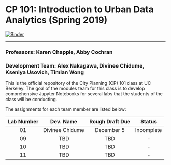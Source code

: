 # CP 101: Introduction to Urban Data Analytics (Spring 2019)

[![Binder](https://mybinder.org/badge.svg)](https://mybinder.org/v2/gh/ds-modules/CP-101/master)

---
### Professors: Karen Chapple, Abby Cochran

### Development Team: Alex Nakagawa, Divinee Chidume, Kseniya Usovich, Timlan Wong
This is the official repository of the City Planning (CP) 101 class at UC Berkeley. The goal of the modules team for this class is to develop comprehensive Jupyter Notebooks for several labs that the students of the class will be conducting.

The assignments for each team member are listed below:

| Lab Number      | Dev. Name       | Rough Draft Due  | Status                 |
| :-------------: | :-------------: | :-------------:  | :--------------------: |
| 01              | Divinee Chidume | December 5       | Incomplete               |
| 09              |  TBD            | TBD              | -                      |
| 10              |  TBD            | TBD              | -                      |
| 11              |  TBD            | TBD              | -                      |
